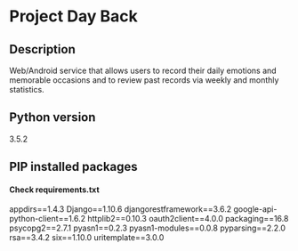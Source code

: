 # Project Day Back

## Description
Web/Android service that allows users to record their daily emotions and memorable occasions and to review past records via weekly and monthly statistics.

## Python version
3.5.2

## PIP installed packages
#### Check requirements.txt
appdirs==1.4.3
Django==1.10.6
djangorestframework==3.6.2
google-api-python-client==1.6.2
httplib2==0.10.3
oauth2client==4.0.0
packaging==16.8
psycopg2==2.7.1
pyasn1==0.2.3
pyasn1-modules==0.0.8
pyparsing==2.2.0
rsa==3.4.2
six==1.10.0
uritemplate==3.0.0